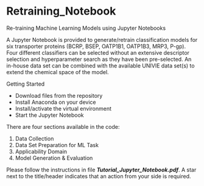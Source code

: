 # Retraining_Notebook
Re-training Machine Learning Models using Jupyter Notebooks


A Jupyter Notebook is provided to generate/retrain classification models for six transporter proteins (BCRP, BSEP, OATP1B1, OATP1B3, MRP3, P-gp). Four different classifiers can be selected without an extensive descriptor selection and hyperparameter search as they have been pre-selected. An in-house data set can be combined with the available UNIVIE data set(s) to extend the chemical space of the model. 

Getting Started
-	Download files from the repository
-	Install Anaconda on your device 
-	Install/activate the virtual environment
-	Start the Jupyter Notebook

There are four sections available in the code:
1.	Data Collection
2.	Data Set Preparation for ML Task
3.	Applicability Domain
4.	Model Generation & Evaluation

Please follow the instructions in file <b>*Tutorial_Jupyter_Notebook.pdf*</b>. A star next to the title/header indicates that an action from your side is required.
